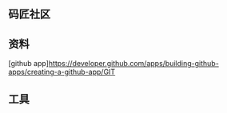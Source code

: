 ##  码匠社区

##  资料
[github app]https://developer.github.com/apps/building-github-apps/creating-a-github-app/GIT

##  工具

##



